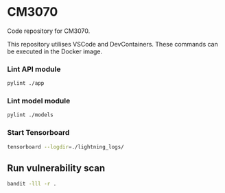 # CM3070

Code repository for CM3070.

This repository utilises VSCode and DevContainers. These commands can be executed in the Docker image.

### Lint API module
```sh
pylint ./app
```

### Lint model module
```sh
pylint ./models
```

### Start Tensorboard
```sh
tensorboard --logdir=./lightning_logs/
```

## Run vulnerability scan
```sh
bandit -lll -r .
```
